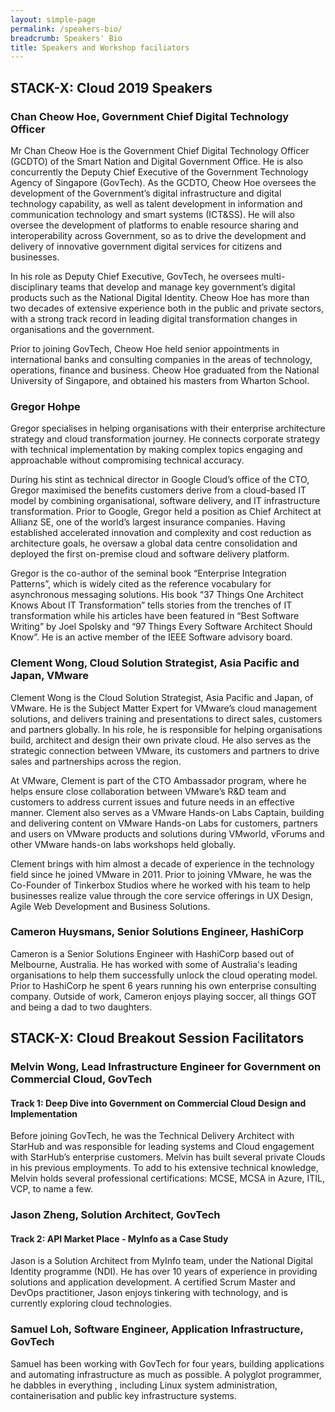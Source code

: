 ```yaml
---
layout: simple-page
permalink: /speakers-bio/
breadcrumb: Speakers' Bio
title: Speakers and Workshop faciliators 
---
```


## **STACK-X: Cloud 2019 Speakers**

### **Chan Cheow Hoe, Government Chief Digital Technology Officer**

Mr Chan Cheow Hoe is the Government Chief Digital Technology Officer (GCDTO) of the Smart Nation and Digital Government Office. He is also concurrently the Deputy Chief Executive of the Government Technology Agency of Singapore (GovTech). As the GCDTO, Cheow Hoe oversees the development of the Government’s digital infrastructure and digital technology capability, as well as talent development in information and communication technology and smart systems (ICT&SS). He will also oversee the development of platforms to enable resource sharing and interoperability across Government, so as to drive the development and delivery of innovative government digital services for citizens and businesses. 

In his role as Deputy Chief Executive, GovTech, he oversees multi-disciplinary teams that develop and manage key government’s digital products such as the National Digital Identity. Cheow Hoe has more than two decades of extensive experience both in the public and private sectors, with a strong track record in leading digital transformation changes in organisations and the government. 

Prior to joining GovTech, Cheow Hoe held senior appointments in international banks and consulting companies in the areas of technology, operations, finance and business. Cheow Hoe graduated from the National University of Singapore, and obtained his masters from Wharton School.

### **Gregor Hohpe**

Gregor specialises in helping organisations with their enterprise architecture strategy and cloud transformation journey. He connects corporate strategy with technical implementation by making complex topics engaging and approachable without compromising technical accuracy.

During his stint as technical director in Google Cloud’s office of the CTO, Gregor maximised the benefits customers derive from a cloud-based IT model by combining organisational, software delivery, and IT infrastructure transformation. Prior to Google, Gregor held a position as Chief Architect at Allianz SE, one of the world’s largest insurance companies. Having established accelerated innovation and complexity and cost reduction as architecture goals, he oversaw a global data centre consolidation and deployed the first on-premise cloud and software delivery platform.

Gregor is the co-author of the seminal book “Enterprise Integration Patterns”, which is widely cited as the reference vocabulary for asynchronous messaging solutions. His book “37 Things One Architect Knows About IT Transformation” tells stories from the trenches of IT transformation while his articles have been featured in “Best Software Writing” by Joel Spolsky and “97 Things Every Software Architect Should Know”. He is an active member of the IEEE Software advisory board.

### **Clement Wong, Cloud Solution Strategist, Asia Pacific and Japan, VMware**
 
Clement Wong is the Cloud Solution Strategist, Asia Pacific and Japan, of VMware. He is the Subject Matter Expert for VMware’s cloud management solutions, and delivers training and presentations to direct sales, customers and partners globally. In his role, he is responsible for helping organisations build, architect and design their own private cloud. He also serves as the strategic connection between VMware, its customers and partners to drive sales and partnerships across the region. 

At VMware, Clement is part of the CTO Ambassador program, where he helps ensure close collaboration between VMware’s R&D team and customers to address current issues and future needs in an effective manner. Clement also serves as a VMware Hands-on Labs Captain, building and delivering content on VMware Hands-on Labs for customers, partners and users on VMware products and solutions during VMworld, vForums and other VMware hands-on labs workshops held globally.

Clement brings with him almost a decade of experience in the technology field since he joined VMware in 2011. Prior to joining VMware, he was the Co-Founder of Tinkerbox Studios where he worked with his team to help businesses realize value through the core service offerings in UX Design, Agile Web Development and Business Solutions.  

### **Cameron Huysmans,  Senior Solutions Engineer, HashiCorp**

Cameron is a Senior Solutions Engineer with HashiCorp based out of Melbourne, Australia. He has worked with some of Australia's leading organisations to help them successfully unlock the cloud operating model. Prior to HashiCorp he spent 6 years running his own enterprise consulting company. Outside of work, Cameron enjoys playing soccer, all things GOT and being a dad to two daughters. 

## **STACK-X: Cloud Breakout Session Facilitators**

### **Melvin Wong, Lead Infrastructure Engineer for Government on Commercial Cloud, GovTech**
#### Track 1: Deep Dive into Government on Commercial Cloud Design and Implementation 

Before joining GovTech, he was the Technical Delivery Architect with StarHub and was responsible for leading systems and Cloud engagement with StarHub’s enterprise customers. Melvin has built several private Clouds in his previous employments.
To add to his extensive technical knowledge, Melvin holds several professional certifications: MCSE, MCSA in Azure, ITIL, VCP, to name a few.

### **Jason Zheng, Solution Architect, GovTech**
#### Track 2: API Market Place - MyInfo as a Case Study

Jason is a Solution Architect from MyInfo team, under the National Digital Identity programme (NDI). He has over 10 years of experience in providing solutions and application development. A certified Scrum Master and DevOps practitioner, Jason enjoys tinkering with technology, and is currently exploring cloud technologies.

### **Samuel Loh, Software Engineer, Application Infrastructure, GovTech**

Samuel has been working with GovTech for four years, building applications and automating infrastructure as much as possible. A polyglot programmer, he dabbles in everything , including Linux system administration, containerisation and public key infrastructure systems.
